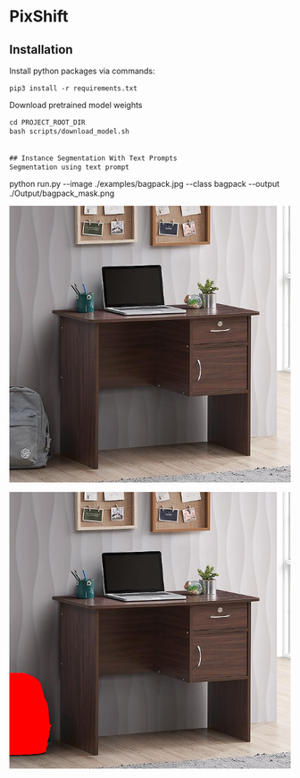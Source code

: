 # PixShift


## Installation

Install python packages via commands:
```
pip3 install -r requirements.txt
```
Download pretrained model weights
```
cd PROJECT_ROOT_DIR
bash scripts/download_model.sh


## Instance Segmentation With Text Prompts
Segmentation using text prompt

```
python run.py --image ./examples/bagpack.jpg  --class bagpack --output ./Output/bagpack_mask.png 

![bagpack.jpg](/examples/bagpack.jpg)

![bagpack_mask.jpg](/Output/bagpack_mask.png)
